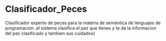 # Clasificador_Peces
Clasificador experto de peces para la materia de semántica de lenguajes de programación ,el sistema clasifica el pez que tienes y te da la informacion del pez clasificado y tambien sus cuidados{
